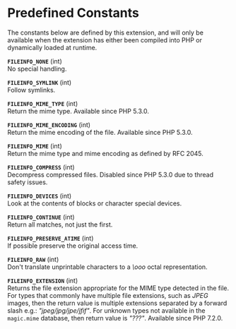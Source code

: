 Predefined Constants
====================

The constants below are defined by this extension, and will only be
available when the extension has either been compiled into PHP or
dynamically loaded at runtime.

**`FILEINFO_NONE`** (<span class="type">int</span>)  
<span class="simpara"> No special handling. </span>

**`FILEINFO_SYMLINK`** (<span class="type">int</span>)  
<span class="simpara"> Follow symlinks. </span>

**`FILEINFO_MIME_TYPE`** (<span class="type">int</span>)  
<span class="simpara"> Return the mime type. </span> <span
class="simpara"> Available since PHP 5.3.0. </span>

**`FILEINFO_MIME_ENCODING`** (<span class="type">int</span>)  
<span class="simpara"> Return the mime encoding of the file. </span>
<span class="simpara"> Available since PHP 5.3.0. </span>

**`FILEINFO_MIME`** (<span class="type">int</span>)  
<span class="simpara"> Return the mime type and mime encoding as defined
by RFC 2045. </span>

**`FILEINFO_COMPRESS`** (<span class="type">int</span>)  
<span class="simpara"> Decompress compressed files. </span> <span
class="simpara"> Disabled since PHP 5.3.0 due to thread safety issues.
</span>

**`FILEINFO_DEVICES`** (<span class="type">int</span>)  
<span class="simpara"> Look at the contents of blocks or character
special devices. </span>

**`FILEINFO_CONTINUE`** (<span class="type">int</span>)  
<span class="simpara"> Return all matches, not just the first. </span>

**`FILEINFO_PRESERVE_ATIME`** (<span class="type">int</span>)  
<span class="simpara"> If possible preserve the original access time.
</span>

**`FILEINFO_RAW`** (<span class="type">int</span>)  
<span class="simpara"> Don't translate unprintable characters to a
*\\ooo* octal representation. </span>

**`FILEINFO_EXTENSION`** (<span class="type">int</span>)  
<span class="simpara"> Returns the file extension appropriate for the
MIME type detected in the file. </span> <span class="simpara"> For types
that commonly have multiple file extensions, such as *JPEG* images, then
the return value is multiple extensions separated by a forward slash
e.g.: *"jpeg/jpg/jpe/jfif"*. For unknown types not available in the
`magic.mime` database, then return value is *"???"*. </span> <span
class="simpara"> Available since PHP 7.2.0. </span>
